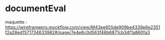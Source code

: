 # documentEval
maquette : https://wireframepro.mockflow.com/view/M43ee655de909be4339e6e2351f2a28ed1571734633982#/page/7e4e6c0d563f48b6871cb34f1a860fa3
